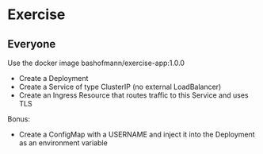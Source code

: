 # Exercise

## Everyone

Use the docker image bashofmann/exercise-app:1.0.0

* Create a Deployment
* Create a Service of type ClusterIP (no external LoadBalancer)
* Create an Ingress Resource that routes traffic to this Service and uses TLS

Bonus:

* Create a ConfigMap with a USERNAME and inject it into the Deployment as an environment variable
